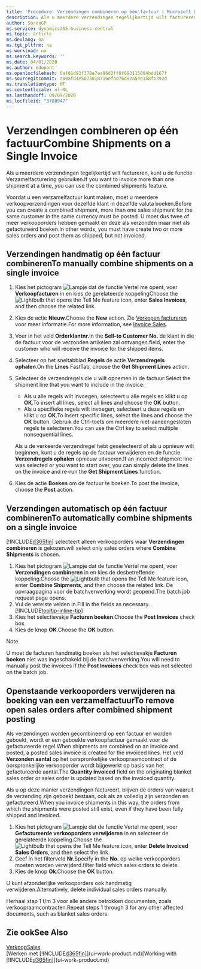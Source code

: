 ```yaml
---
title: 'Procedure: Verzendingen combineren op één factuur | Microsoft Docs'
description: Als u meerdere verzendingen tegelijkertijd wilt factureren, kunt u de functie Verzamelfacturering gebruiken.
author: SorenGP
ms.service: dynamics365-business-central
ms.topic: article
ms.devlang: na
ms.tgt_pltfrm: na
ms.workload: na
ms.search.keywords: ''
ms.date: 04/01/2020
ms.author: edupont
ms.openlocfilehash: 6af01d93f378a7ea96d2ff8f693115804bdd167f
ms.sourcegitcommit: a80afd4e5075018716efad76d82a54e158f1392d
ms.translationtype: HT
ms.contentlocale: nl-NL
ms.lasthandoff: 09/09/2020
ms.locfileid: "3788947"
---
```

# <a name="combine-shipments-on-a-single-invoice"></a><span data-ttu-id="e58df-103">Verzendingen combineren op één factuur</span><span class="sxs-lookup"><span data-stu-id="e58df-103">Combine Shipments on a Single Invoice</span></span>
<span data-ttu-id="e58df-104">Als u meerdere verzendingen tegelijkertijd wilt factureren, kunt u de functie Verzamelfacturering gebruiken.</span><span class="sxs-lookup"><span data-stu-id="e58df-104">If you want to invoice more than one shipment at a time, you can use the combined shipments feature.</span></span>  

<span data-ttu-id="e58df-105">Voordat u een verzamelfactuur kunt maken, moet u meerdere verkoopverzendingen voor dezelfde klant in dezelfde valuta boeken.</span><span class="sxs-lookup"><span data-stu-id="e58df-105">Before you can create a combined shipment, more than one sales shipment for the same customer in the same currency must be posted.</span></span> <span data-ttu-id="e58df-106">U moet dus twee of meer verkooporders hebben gemaakt en deze als verzonden maar niet als gefactureerd boeken.</span><span class="sxs-lookup"><span data-stu-id="e58df-106">In other words, you must have create two or more sales orders and post them as shipped, but not invoiced.</span></span> 

## <a name="to-manually-combine-shipments-on-a-single-invoice"></a><span data-ttu-id="e58df-107">Verzendingen handmatig op één factuur combineren</span><span class="sxs-lookup"><span data-stu-id="e58df-107">To manually combine shipments on a single invoice</span></span>  
1. <span data-ttu-id="e58df-108">Kies het pictogram ![Lampje dat de functie Vertel me opent](media/ui-search/search_small.png "Vertel me wat u wilt doen"), voer **Verkoopfacturen** in en kies de gerelateerde koppeling</span><span class="sxs-lookup"><span data-stu-id="e58df-108">Choose the ![Lightbulb that opens the Tell Me feature](media/ui-search/search_small.png "Tell me what you want to do") icon, enter **Sales Invoices**, and then choose the related link.</span></span>  
2. <span data-ttu-id="e58df-109">Kies de actie **Nieuw**.</span><span class="sxs-lookup"><span data-stu-id="e58df-109">Choose the **New** action.</span></span> <span data-ttu-id="e58df-110">Zie [Verkopen factureren](sales-how-invoice-sales.md) voor meer informatie.</span><span class="sxs-lookup"><span data-stu-id="e58df-110">For more information, see [Invoice Sales](sales-how-invoice-sales.md).</span></span>
3. <span data-ttu-id="e58df-111">Voer in het veld **Orderklantnr.**</span><span class="sxs-lookup"><span data-stu-id="e58df-111">In the **Sell-to Customer No.**</span></span> <span data-ttu-id="e58df-112">de klant in die de factuur voor de verzonden artikelen zal ontvangen.</span><span class="sxs-lookup"><span data-stu-id="e58df-112">field, enter the customer who will receive the invoice for the shipped items.</span></span>  
4. <span data-ttu-id="e58df-113">Selecteer op het sneltabblad **Regels** de actie **Verzendregels ophalen**.</span><span class="sxs-lookup"><span data-stu-id="e58df-113">On the **Lines** FastTab, choose the **Get Shipment Lines** action.</span></span>  
5. <span data-ttu-id="e58df-114">Selecteer de verzendregels die u wilt opnemen in de factuur:</span><span class="sxs-lookup"><span data-stu-id="e58df-114">Select the shipment line that you want to include in the invoice:</span></span>  

    - <span data-ttu-id="e58df-115">Als u alle regels wilt invoegen, selecteert u alle regels en klikt u op **OK**.</span><span class="sxs-lookup"><span data-stu-id="e58df-115">To insert all lines, select all lines and choose the **OK** button.</span></span>  
    - <span data-ttu-id="e58df-116">Als u specifieke regels wilt invoegen, selecteert u deze regels en klikt u op **OK**.</span><span class="sxs-lookup"><span data-stu-id="e58df-116">To insert specific lines, select the lines and choose the **OK** button.</span></span> <span data-ttu-id="e58df-117">Gebruik de Ctrl-toets om meerdere niet-aaneengesloten regels te selecteren.</span><span class="sxs-lookup"><span data-stu-id="e58df-117">You can use the Ctrl key to select multiple nonsequential lines.</span></span>  

    <span data-ttu-id="e58df-118">Als u de verkeerde verzendregel hebt geselecteerd of als u opnieuw wilt beginnen, kunt u de regels op de factuur verwijderen en de functie **Verzendregels ophalen** opnieuw uitvoeren.</span><span class="sxs-lookup"><span data-stu-id="e58df-118">If an incorrect shipment line was selected or you want to start over, you can simply delete the lines on the invoice and re-run the **Get Shipment Lines** function.</span></span>  
7. <span data-ttu-id="e58df-119">Kies de actie **Boeken** om de factuur te boeken.</span><span class="sxs-lookup"><span data-stu-id="e58df-119">To post the invoice, choose the **Post** action.</span></span>  

## <a name="to-automatically-combine-shipments-on-a-single-invoice"></a><span data-ttu-id="e58df-120">Verzendingen automatisch op één factuur combineren</span><span class="sxs-lookup"><span data-stu-id="e58df-120">To automatically combine shipments on a single invoice</span></span>  
[!INCLUDE[d365fin](includes/d365fin_md.md)] <span data-ttu-id="e58df-121">selecteert alleen verkooporders waar **Verzendingen combineren** is gekozen.</span><span class="sxs-lookup"><span data-stu-id="e58df-121">will select only sales orders where **Combine Shipments** is chosen.</span></span> 

1. <span data-ttu-id="e58df-122">Kies het pictogram ![Lampje dat de functie Vertel me opent](media/ui-search/search_small.png "Vertel me wat u wilt doen"), voer **Verzendingen combineren** in en kies de desbetreffende koppeling.</span><span class="sxs-lookup"><span data-stu-id="e58df-122">Choose the ![Lightbulb that opens the Tell Me feature](media/ui-search/search_small.png "Tell me what you want to do") icon, enter **Combine Shipments**, and then choose the related link.</span></span> <span data-ttu-id="e58df-123">De opvraagpagina voor de batchverwerking wordt geopend.</span><span class="sxs-lookup"><span data-stu-id="e58df-123">The batch job request page opens.</span></span>  
2. <span data-ttu-id="e58df-124">Vul de vereiste velden in.</span><span class="sxs-lookup"><span data-stu-id="e58df-124">Fill in the fields as necessary.</span></span> [!INCLUDE[tooltip-inline-tip](includes/tooltip-inline-tip_md.md)]
3. <span data-ttu-id="e58df-125">Kies het selectievakje **Facturen boeken**.</span><span class="sxs-lookup"><span data-stu-id="e58df-125">Choose the **Post Invoices** check box.</span></span>  
4. <span data-ttu-id="e58df-126">Kies de knop **OK**.</span><span class="sxs-lookup"><span data-stu-id="e58df-126">Choose the **OK** button.</span></span>  

> [!NOTE]  
>  <span data-ttu-id="e58df-127">U moet de facturen handmatig boeken als het selectievakje **Facturen boeken** niet was ingeschakeld bij de batchverwerking.</span><span class="sxs-lookup"><span data-stu-id="e58df-127">You will need to manually post the invoices if the **Post Invoices** check box was not selected on the batch job.</span></span>  

## <a name="to-remove-open-sales-orders-after-combined-shipment-posting"></a><span data-ttu-id="e58df-128">Openstaande verkooporders verwijderen na boeking van een verzamelfactuur</span><span class="sxs-lookup"><span data-stu-id="e58df-128">To remove open sales orders after combined shipment posting</span></span> 
<span data-ttu-id="e58df-129">Als verzendingen worden gecombineerd op een factuur en worden geboekt, wordt er een geboekte verkoopfactuur gemaakt voor de gefactureerde regel.</span><span class="sxs-lookup"><span data-stu-id="e58df-129">When shipments are combined on an invoice and posted, a posted sales invoice is created for the invoiced lines.</span></span> <span data-ttu-id="e58df-130">Het veld **Verzonden aantal** op het oorspronkelijke verkoopraamcontract of de oorspronkelijke verkooporder wordt bijgewerkt op basis van het gefactureerde aantal.</span><span class="sxs-lookup"><span data-stu-id="e58df-130">The **Quantity Invoiced** field on the originating blanket sales order or sales order is updated based on the invoiced quantity.</span></span>  

<span data-ttu-id="e58df-131">Als u op deze manier verzendingen factureert, blijven de orders van waaruit de verzending zijn geboekt bestaan, ook als ze volledig zijn verzonden en gefactureerd.</span><span class="sxs-lookup"><span data-stu-id="e58df-131">When you invoice shipments in this way, the orders from which the shipments were posted still exist, even if they have been fully shipped and invoiced.</span></span>   

1. <span data-ttu-id="e58df-132">Kies het pictogram ![Lampje dat de functie Vertel me opent](media/ui-search/search_small.png "Vertel me wat u wilt doen"), voer **Gefactureerde verkooporders verwijderen** in en selecteer de gerelateerde koppeling.</span><span class="sxs-lookup"><span data-stu-id="e58df-132">Choose the ![Lightbulb that opens the Tell Me feature](media/ui-search/search_small.png "Tell me what you want to do") icon, enter **Delete Invoiced Sales Orders**, and then select the link.</span></span>  
2. <span data-ttu-id="e58df-133">Geef in het filterveld **Nr.**</span><span class="sxs-lookup"><span data-stu-id="e58df-133">Specify in the **No.**</span></span> <span data-ttu-id="e58df-134">op welke verkooporders moeten worden verwijderd.</span><span class="sxs-lookup"><span data-stu-id="e58df-134">filter field which sales orders to delete.</span></span>  
3. <span data-ttu-id="e58df-135">Kies de knop **Ok**.</span><span class="sxs-lookup"><span data-stu-id="e58df-135">Choose the **OK** button.</span></span>  

<span data-ttu-id="e58df-136">U kunt afzonderlijke verkooporders ook handmatig verwijderen.</span><span class="sxs-lookup"><span data-stu-id="e58df-136">Alternatively, delete individual sales orders manually.</span></span>  

<span data-ttu-id="e58df-137">Herhaal stap 1 t/m 3 voor alle andere betrokken documenten, zoals verkoopraamcontracten.</span><span class="sxs-lookup"><span data-stu-id="e58df-137">Repeat steps 1 through 3 for any other affected documents, such as blanket sales orders.</span></span>

## <a name="see-also"></a><span data-ttu-id="e58df-138">Zie ook</span><span class="sxs-lookup"><span data-stu-id="e58df-138">See Also</span></span>  
[<span data-ttu-id="e58df-139">Verkoop</span><span class="sxs-lookup"><span data-stu-id="e58df-139">Sales</span></span>](sales-manage-sales.md)  
<span data-ttu-id="e58df-140">[Werken met [!INCLUDE[d365fin](includes/d365fin_md.md)]](ui-work-product.md)</span><span class="sxs-lookup"><span data-stu-id="e58df-140">[Working with [!INCLUDE[d365fin](includes/d365fin_md.md)]](ui-work-product.md)</span></span>
